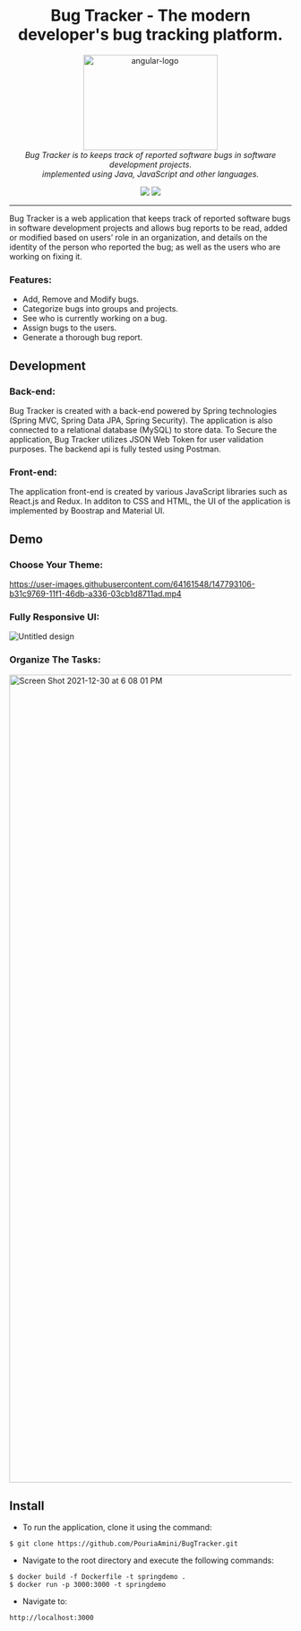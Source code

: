 <h1 align="center">Bug Tracker - The modern developer's bug tracking platform.</h1>

<p align="center">

  <img src="src/main/javascript/bug-tracker/src/assets/images/logo.png" alt="angular-logo" width="240px" height="170px"/>
  <br>
  <i>Bug Tracker is to keeps track of reported software bugs in software development projects.
    <br> implemented using Java, JavaScript and other languages.</i>
  <br>
</p>

<p align="center">
  <img src="https://img.shields.io/badge/Framework-Spring-informational?style=flat&logo=spring&logoColor=white&color=47B93EFF" />
  <img src="https://img.shields.io/badge/Framework-React-informational?style=flat&logo=react&logoColor=white&color=61DBFB" />
</p>

<hr>

Bug Tracker is a web application that keeps track of reported software bugs in software development projects and allows bug reports to be read, added or modified based on users’ role in an organization, and details on the identity of the person who reported the bug; as well as the users who are working on fixing it.

### Features:
* Add, Remove and Modify bugs.
* Categorize bugs into groups and projects.
* See who is currently working on a bug.
* Assign bugs to the users.
* Generate a thorough bug report.

Development
------------
### Back-end:
Bug Tracker is created with a back-end powered by Spring technologies (Spring MVC, Spring Data JPA, Spring Security). The application is also connected to a relational database (MySQL) to store data. To Secure the application, Bug Tracker utilizes JSON Web Token for user validation purposes. The backend api is fully tested using Postman.
### Front-end:
The application front-end is created by various JavaScript libraries such as React.js and Redux. In additon to CSS and HTML, the UI of the application  is implemented by Boostrap and Material UI.

Demo
-----------
### Choose Your Theme:
https://user-images.githubusercontent.com/64161548/147793106-b31c9769-11f1-46db-a336-03cb1d8711ad.mp4

### Fully Responsive UI:
![Untitled design](https://user-images.githubusercontent.com/64161548/147794001-3ffb1961-670d-4de1-bcdb-5b57d1f140ca.gif)

### Organize The Tasks:
<img width="1440" alt="Screen Shot 2021-12-30 at 6 08 01 PM" src="https://user-images.githubusercontent.com/64161548/147794175-e84f2c70-69e8-4bbc-8039-7237a2dabc6f.png">

Install
-----------
* To run the application, clone it using the command:
```
$ git clone https://github.com/PouriaAmini/BugTracker.git
```
* Navigate to the root directory and execute the following commands:
```
$ docker build -f Dockerfile -t springdemo .
$ docker run -p 3000:3000 -t springdemo
```
* Navigate to:
```
http://localhost:3000
```
